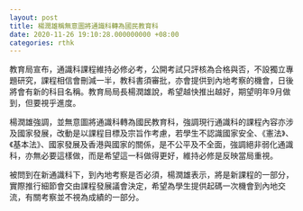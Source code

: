 ```yaml
---
layout: post
title: 楊潤雄稱無意圖將通識科轉為國民教育科
date: 2020-11-26 19:10:28.000000000 +08:00
categories: rthk
---
```


教育局宣布，通識科課程維持必修必考，公開考試只評核為合格與否，不設獨立專題研究，課程相信會刪減一半，教科書須審批，亦會提供到內地考察的機會，日後將會有新的科目名稱。教育局局長楊潤雄說，希望越快推出越好，期望明年9月做到，但要視乎進度。

楊潤雄強調，並無意圖將通識科轉為國民教育科，強調現行通識科的課程內容亦涉及國家發展，改動是以課程目標及宗旨作考慮，若學生不認識國家安全、《憲法》、《基本法》、國家發展及香港與國家的關係，是不公平及不全面，強調絕非弱化通識科，亦無必要這樣做，而是希望這一科做得更好，維持必修是反映當局重視。

被問到在新通識科下，到內地考察是否必須，楊潤雄表示，將是新課程的一部分，實際推行細節會交由課程發展議會決定，希望為學生提供起碼一次機會到內地交流，有關考察並不視為成績的一部分。
